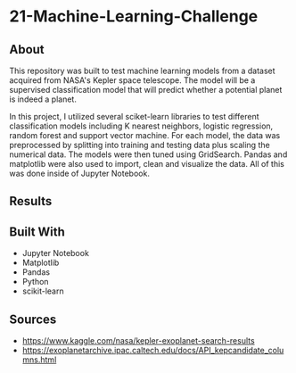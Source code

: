 # 21-Machine-Learning-Challenge
## About
This repository was built to test machine learning models from a dataset acquired from NASA's Kepler space telescope.  The model will be a supervised classification model that will predict whether a potential planet is indeed a planet.

In this project, I utilized several sciket-learn libraries to test different classification models including K nearest neighbors, logistic regression, random forest and support vector machine.  For each model, the data was preprocessed by splitting into training and testing data plus scaling the numerical data.  The models were then tuned using GridSearch. Pandas and matplotlib were also used to import, clean and visualize the data. All of this was done inside of Jupyter Notebook.  

## Results


## Built With
* Jupyter Notebook
* Matplotlib
* Pandas
* Python
* scikit-learn

## Sources
* https://www.kaggle.com/nasa/kepler-exoplanet-search-results
* https://exoplanetarchive.ipac.caltech.edu/docs/API_kepcandidate_columns.html
